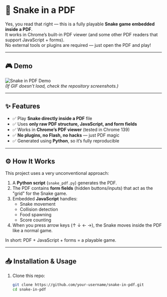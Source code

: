 # 🐍 Snake in a PDF

Yes, you read that right — this is a fully playable **Snake game embedded inside a PDF**.  
It works in Chrome’s built-in PDF viewer (and some other PDF readers that support JavaScript + forms).  
No external tools or plugins are required — just open the PDF and play!

---

## 🎮 Demo
![Snake in PDF Demo](demo.gif)  
*(If GIF doesn’t load, check the repository screenshots.)*

---

## ✨ Features
- ✅ Play **Snake directly inside a PDF** file  
- ✅ Uses **only raw PDF structure, JavaScript, and form fields**  
- ✅ Works in **Chrome’s PDF viewer** (tested in Chrome 139)  
- ✅ **No plugins, no Flash, no hacks** — just PDF magic  
- ✅ Generated using **Python**, so it’s fully reproducible  

---

## ⚙️ How It Works
This project uses a very unconventional approach:
1. A **Python script** (`snake_pdf.py`) generates the PDF.  
2. The PDF contains **form fields** (hidden buttons/inputs) that act as the "grid" for the Snake game.  
3. Embedded **JavaScript** handles:
   - Snake movement  
   - Collision detection  
   - Food spawning  
   - Score counting  
4. When you press arrow keys (↑ ↓ ← →), the Snake moves inside the PDF like a normal game.  

In short: PDF + JavaScript + forms = a playable game.

---

## 📥 Installation & Usage
1. Clone this repo:
   ```bash
   git clone https://github.com/your-username/snake-in-pdf.git
   cd snake-in-pdf
